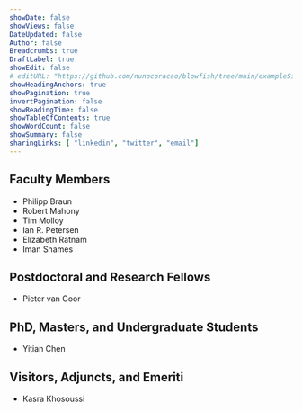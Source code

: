 ```yaml
---
showDate: false
showViews: false
DateUpdated: false
Author: false
Breadcrumbs: true
DraftLabel: true
showEdit: false
# editURL: "https://github.com/nunocoracao/blowfish/tree/main/exampleSite/content"
showHeadingAnchors: true
showPagination: true
invertPagination: false
showReadingTime: false
showTableOfContents: true
showWordCount: false
showSummary: false
sharingLinks: [ "linkedin", "twitter", "email"]
---
```




## Faculty Members

- Philipp Braun
- Robert Mahony
- Tim Molloy
- Ian R. Petersen
- Elizabeth Ratnam
- Iman Shames

## Postdoctoral and Research Fellows

- Pieter van Goor

## PhD, Masters, and Undergraduate Students

- Yitian Chen

## Visitors, Adjuncts, and Emeriti

- Kasra Khosoussi

